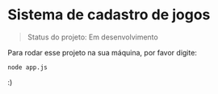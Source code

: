 # Sistema de cadastro de jogos #

> Status do projeto: Em desenvolvimento

Para rodar esse projeto na sua máquina, por favor digite:

```
node app.js
```

:)